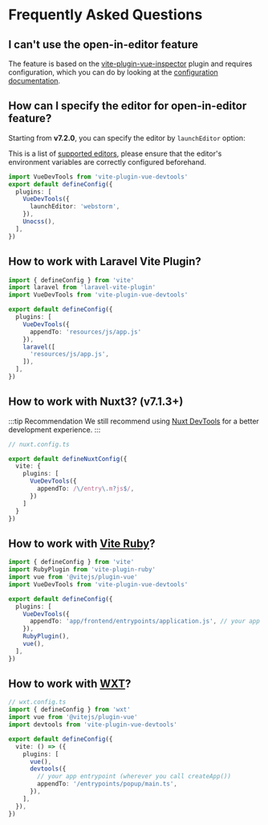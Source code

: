 # Frequently Asked Questions

## I can't use the open-in-editor feature

The feature is based on the [vite-plugin-vue-inspector](https://github.com/webfansplz/vite-plugin-vue-inspector) plugin and requires configuration, which you can do by looking at the [configuration documentation](https://github.com/webfansplz/vite-plugin-vue-inspector?tab=readme-ov-file#--configuration-ide--editor).

## How can I specify the editor for open-in-editor feature?

Starting from **v7.2.0**, you can specify the editor by `launchEditor` option:

This is a list of [supported editors](https://github.com/yyx990803/launch-editor?tab=readme-ov-file#supported-editors), please ensure that the editor's environment variables are correctly configured beforehand.

```ts
import VueDevTools from 'vite-plugin-vue-devtools'
export default defineConfig({
  plugins: [
    VueDevTools({
      launchEditor: 'webstorm',
    }),
    Unocss(),
  ],
})
```

## How to work with Laravel Vite Plugin?

```ts
import { defineConfig } from 'vite'
import laravel from 'laravel-vite-plugin'
import VueDevTools from 'vite-plugin-vue-devtools'

export default defineConfig({
  plugins: [
    VueDevTools({
      appendTo: 'resources/js/app.js'
    }),
    laravel([
      'resources/js/app.js',
    ]),
  ],
})
```

## How to work with Nuxt3? (v7.1.3+)

:::tip Recommendation
We still recommend using [Nuxt DevTools](https://github.com/nuxt/devtools) for a better development experience.
:::

```ts
// nuxt.config.ts

export default defineNuxtConfig({
  vite: {
    plugins: [
      VueDevTools({
        appendTo: /\/entry\.m?js$/,
      })
    ]
  }
})
```

## How to work with [Vite Ruby](https://vite-ruby.netlify.app/)?

```ts
import { defineConfig } from 'vite'
import RubyPlugin from 'vite-plugin-ruby'
import vue from '@vitejs/plugin-vue'
import VueDevTools from 'vite-plugin-vue-devtools'

export default defineConfig({
  plugins: [
    VueDevTools({
      appendTo: 'app/frontend/entrypoints/application.js', // your app entrypoint (wherever you call createApp())
    }),
    RubyPlugin(),
    vue(),
  ],
})
```

## How to work with [WXT](https://wxt.dev/)?

```ts
// wxt.config.ts
import { defineConfig } from 'wxt'
import vue from '@vitejs/plugin-vue'
import devtools from 'vite-plugin-vue-devtools'

export default defineConfig({
  vite: () => ({
    plugins: [
      vue(),
      devtools({
        // your app entrypoint (wherever you call createApp())
        appendTo: '/entrypoints/popup/main.ts',
      }),
    ],
  }),
})
```
